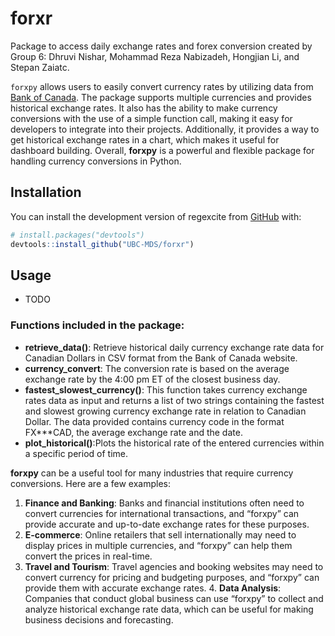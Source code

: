 
<!-- README.md is generated from README.Rmd. Please edit that file -->

# forxr

<!-- badges: start -->
<!-- badges: end -->

Package to access daily exchange rates and forex conversion created by Group 6: Dhruvi Nishar, Mohammad Reza Nabizadeh, Hongjian Li, and Stepan Zaiatc.

`forxpy` allows users to easily convert currency rates by utilizing data from [Bank of Canada](https://www.bankofcanada.ca/rates/exchange/daily-exchange-rates/). The package supports multiple currencies and provides historical exchange rates. It also has the ability to make currency conversions with the use of a simple function call, making it easy for developers to integrate into their projects. Additionally, it provides a way to get historical exchange rates in a chart, which makes it useful for dashboard building. Overall, **forxpy** is a powerful and flexible package for handling currency conversions in Python.

## Installation

You can install the development version of regexcite from [GitHub](https://github.com/) with:

``` r
# install.packages("devtools")
devtools::install_github("UBC-MDS/forxr")
```

## Usage

- TODO

### Functions included in the package:

- **retrieve_data()**: Retrieve historical daily currency exchange rate data for Canadian Dollars in CSV format from the Bank of Canada website.
- **currency_convert**: The conversion rate is based on the average exchange rate by the 4:00 pm ET of the closest business day.
- **fastest_slowest_currency()**: This function takes currency exchange rates data as input and returns a list of two strings containing the fastest and slowest growing currency exchange rate in relation to Canadian Dollar. The data provided contains currency code in the format FX\*\*\*CAD, the average exchange rate and the date.
- **plot_historical()**:Plots the historical rate of the entered currencies within a specific period of time.

**forxpy** can be a useful tool for many industries that require currency conversions. Here are a few examples: 
1. **Finance and Banking**: Banks and financial institutions often need to convert currencies for international transactions, and “forxpy” can provide accurate and up-to-date exchange rates for these purposes. 
2. **E-commerce**: Online retailers that sell internationally may need to display prices in multiple currencies, and “forxpy” can help them convert the prices in real-time. 
3. **Travel and Tourism**: Travel agencies and booking websites may need to convert currency for pricing and budgeting purposes, and “forxpy” can provide them with accurate exchange rates. 4. **Data Analysis**: Companies that conduct global business can use “forxpy” to collect and analyze historical exchange rate data, which can be useful for making business decisions and forecasting.
